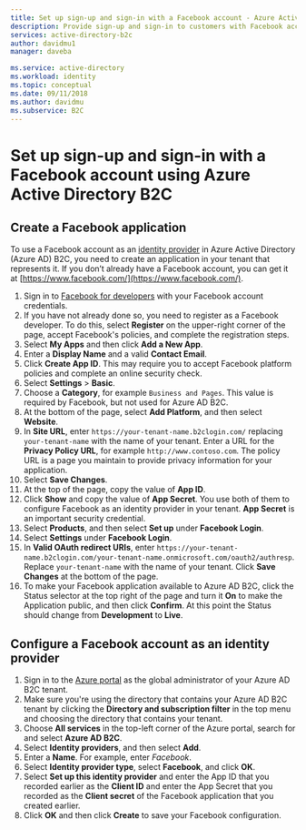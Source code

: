 ```yaml
---
title: Set up sign-up and sign-in with a Facebook account - Azure Active Directory B2C | Microsoft Docs
description: Provide sign-up and sign-in to customers with Facebook accounts in your applications using Azure Active Directory B2C.
services: active-directory-b2c
author: davidmu1
manager: daveba

ms.service: active-directory
ms.workload: identity
ms.topic: conceptual
ms.date: 09/11/2018
ms.author: davidmu
ms.subservice: B2C
---
```


# Set up sign-up and sign-in with a Facebook account using Azure Active Directory B2C

## Create a Facebook application

To use a Facebook account as an [identity provider](active-directory-b2c-reference-oauth-code.md) in Azure Active Directory (Azure AD) B2C, you need to create an application in your tenant that represents it. If you don’t already have a Facebook account, you can get it at [https://www.facebook.com/](https://www.facebook.com/).

1. Sign in to [Facebook for developers](https://developers.facebook.com/) with your Facebook account credentials.
2. If you have not already done so, you need to register as a Facebook developer. To do this, select **Register** on the upper-right corner of the page, accept Facebook's policies, and complete the registration steps.
3. Select **My Apps** and then click **Add a New App**. 
4. Enter a **Display Name** and a valid **Contact Email**.
5. Click **Create App ID**. This may require you to accept Facebook platform policies and complete an online security check.
6. Select **Settings** > **Basic**.
7. Choose a **Category**, for example `Business and Pages`. This value is required by Facebook, but not used for Azure AD B2C.
8. At the bottom of the page, select **Add Platform**, and then select **Website**.
9. In **Site URL**, enter `https://your-tenant-name.b2clogin.com/` replacing `your-tenant-name` with the name of your tenant. Enter a URL for the **Privacy Policy URL**, for example `http://www.contoso.com`. The policy URL is a page you maintain to provide privacy information for your application.
10. Select **Save Changes**.
11. At the top of the page, copy the value of **App ID**. 
12. Click **Show** and copy the value of **App Secret**. You use both of them to configure Facebook as an identity provider in your tenant. **App Secret** is an important security credential.
13. Select **Products**, and then select **Set up** under **Facebook Login**.
14. Select **Settings** under **Facebook Login**.
15. In **Valid OAuth redirect URIs**, enter `https://your-tenant-name.b2clogin.com/your-tenant-name.onmicrosoft.com/oauth2/authresp`. Replace `your-tenant-name` with the name of your tenant. Click **Save Changes** at the bottom of the page.
16. To make your Facebook application available to Azure AD B2C, click the Status selector at the top right of the page and turn it **On** to make the Application public, and then click **Confirm**.  At this point the Status should change from **Development** to **Live**.

## Configure a Facebook account as an identity provider

1. Sign in to the [Azure portal](https://portal.azure.com/) as the global administrator of your Azure AD B2C tenant.
2. Make sure you're using the directory that contains your Azure AD B2C tenant by clicking the **Directory and subscription filter** in the top menu and choosing the directory that contains your tenant. 
3. Choose **All services** in the top-left corner of the Azure portal, search for and select **Azure AD B2C**.
4. Select **Identity providers**, and then select **Add**.
5. Enter a **Name**. For example, enter *Facebook*.
6. Select **Identity provider type**, select **Facebook**, and click **OK**.
7. Select **Set up this identity provider** and enter the App ID that you recorded earlier as the **Client ID** and enter the App Secret that you recorded as the **Client secret** of the Facebook application that you created earlier.
8. Click **OK** and then click **Create** to save your Facebook configuration.

